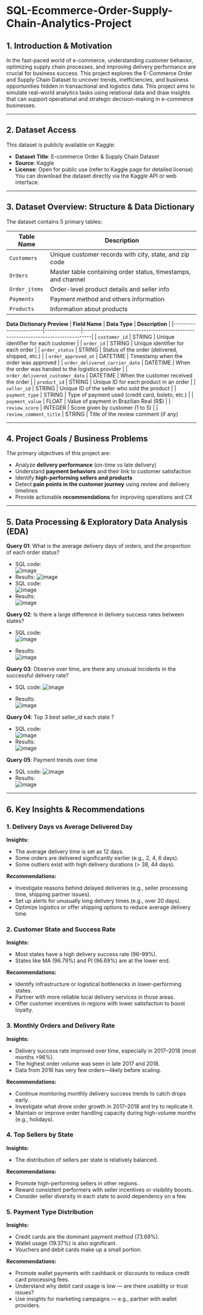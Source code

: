 # SQL-Ecommerce-Order-Supply-Chain-Analytics-Project
## 1. Introduction & Motivation
In the fast-paced world of e-commerce, understanding customer behavior, optimizing supply chain processes, and improving delivery performance are crucial for business success. This project explores the E-Commerce Order and Supply Chain Dataset to uncover trends, inefficiencies, and business opportunities hidden in transactional and logistics data. This project aims to simulate real-world analytics tasks using relational data and draw insights that can support operational and strategic decision-making in e-commerce businesses.  

---

## 2. Dataset Access
This dataset is publicly available on Kaggle:  
- **Dataset Title**: E-commerce Order & Supply Chain Dataset
- **Source**: Kaggle  
- **License**: Open for public use (refer to Kaggle page for detailed license)  
You can download the dataset directly via the Kaggle API or web interface.
---
## 3. Dataset Overview: Structure & Data Dictionary
The dataset contains 5 primary tables:

| Table Name         | Description                                                  |
|--------------------|--------------------------------------------------------------|
| `Customers`        | Unique customer records with city, state, and zip code       |
| `Orders`           | Master table containing order status, timestamps, and channel |
| `Order_items`      | Order-level product details and seller info                 |
| `Payments`   | Payment method and others information                          |
| `Products`    | Information about products               |

**Data Dictionary Preview**
| **Field Name**         | **Data Type** | **Description**                                                                 |
|------------------------|---------------|---------------------------------------------------------------------------------|
| `customer_id`          | STRING        | Unique identifier for each customer                                             |
| `order_id`             | STRING        | Unique identifier for each order                                                |
| `order_status`         | STRING        | Status of the order (delivered, shipped, etc.)                                  |
| `order_approved_at`    | DATETIME      | Timestamp when the order was approved                                           |
| `order_delivered_carrier_date` | DATETIME | When the order was handed to the logistics provider                            |
| `order_delivered_customer_date` | DATETIME | When the customer received the order                                           |
| `product_id`           | STRING        | Unique ID for each product in an order                                          |
| `seller_id`            | STRING        | Unique ID of the seller who sold the product                                    |
| `payment_type`         | STRING        | Type of payment used (credit card, boleto, etc.)                                |
| `payment_value`        | FLOAT         | Value of payment in Brazilian Real (R$)                                         |
| `review_score`         | INTEGER       | Score given by customer (1 to 5)                                                |
| `review_comment_title` | STRING        | Title of the review comment (if any)      

---
## 4. Project Goals / Business Problems
The primary objectives of this project are:

- Analyze **delivery performance** (on-time vs late delivery)
- Understand **payment behaviors** and their link to customer satisfaction
- Identify **high-performing sellers and products**
- Detect **pain points in the customer journey** using review and delivery timelines
- Provide actionable **recommendations** for improving operations and CX

---
## 5. Data Processing & Exploratory Data Analysis (EDA)
**Query 01**:  What is the average delivery days of orders, and the proportion of each order status?
- SQL code:  
![image](https://github.com/user-attachments/assets/90b9649f-d95d-4f25-b38a-4d1926c4c9bd)
- Results: 
![image](https://github.com/user-attachments/assets/db0baead-0c51-42dd-b330-5dd9897a0a79)
- SQL code:  
![image](https://github.com/user-attachments/assets/99c7fbbe-443a-452c-900f-4c1dc61ebb59)
- Results:  
![image](https://github.com/user-attachments/assets/412c7b41-7aa6-4141-8af4-602f95e5bf65)

**Query 02**:  Is there a large difference in delivery success rates between states?
- SQL code:  
![image](https://github.com/user-attachments/assets/a7c6386e-a094-4384-8b32-80e3e178d3e8)

- Results:  
![image](https://github.com/user-attachments/assets/54069ba5-8fd4-4ca4-9b27-170bd14b1c31)

**Query 03**: Observe over time, are there any unusual incidents in the successful delivery rate?
- SQL code:
![image](https://github.com/user-attachments/assets/604f9e1b-f456-4848-85d8-6e611f62b20e)

- Results:  
![image](https://github.com/user-attachments/assets/2d8dc641-07b0-4eb1-82b7-4ca7f789104c)

**Query 04**: Top 3 best seller_id each state ? 
- SQL code:  
![image](https://github.com/user-attachments/assets/55229159-3482-4ffc-ad41-2a34a424aa12)
- Results:  
![image](https://github.com/user-attachments/assets/6ee56144-fcdd-446c-9b0b-473b600fb272)

**Query 05**: Payment trends over time
- SQL code:
![image](https://github.com/user-attachments/assets/ad98544e-9242-4b71-ba9b-4524d7033689)
- Results:  
![image](https://github.com/user-attachments/assets/41d6e5c1-9ae7-48fa-ac1b-f179dced22dc)
---
## 6. Key Insights & Recommendations
### 1. Delivery Days vs Average Delivered Day  
**Insights:**
- The average delivery time is set as 12 days.  
- Some orders are delivered significantly earlier (e.g., 2, 4, 6 days).  
- Some outliers exist with high delivery durations (> 38, 44 days).  

**Recommendations:**
- Investigate reasons behind delayed deliveries (e.g., seller processing time, shipping partner issues).  
- Set up alerts for unusually long delivery times (e.g., over 20 days).  
- Optimize logistics or offer shipping options to reduce average delivery time.

### 2. Customer State and Success Rate
**Insights:**
- Most states have a high delivery success rate (96–99%).
- States like MA (96.79%) and PI (96.69%) are at the lower end.

**Recommendations:**
- Identify infrastructure or logistical bottlenecks in lower-performing states.
- Partner with more reliable local delivery services in those areas.
- Offer customer incentives in regions with lower satisfaction to boost loyalty.
### 3. Monthly Orders and Delivery Rate
**Insights:**
- Delivery success rate improved over time, especially in 2017–2018 (most months >96%).
- The highest order volume was seen in late 2017 and 2018.
- Data from 2016 has very few orders—likely before scaling.

**Recommendations:**
- Continue monitoring monthly delivery success trends to catch drops early.
- Investigate what drove order growth in 2017–2018 and try to replicate it.
- Maintain or improve order handling capacity during high-volume months (e.g., holidays).
### 4. Top Sellers by State
**Insights:**
- The distribution of sellers per state is relatively balanced.

**Recommendations:**
- Promote high-performing sellers in other regions.
- Reward consistent performers with seller incentives or visibility boosts.
- Consider seller diversity in each state to avoid dependency on a few.

### 5. Payment Type Distribution
**Insights:**
- Credit cards are the dominant payment method (73.69%).
- Wallet usage (19.37%) is also significant.
- Vouchers and debit cards make up a small portion.

**Recommendations:**
- Promote wallet payments with cashback or discounts to reduce credit card processing fees.
- Understand why debit card usage is low — are there usability or trust issues?
- Use insights for marketing campaigns — e.g., partner with wallet providers.


